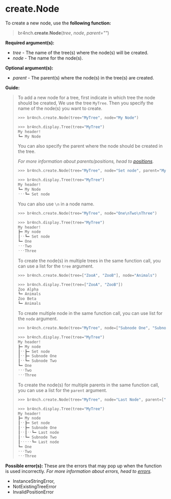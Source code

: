 # create.Node

To create a new node, use the **following function:**

> br4nch.**create**.**Node**(*tree*, *node*, *parent=""*)

**Required argument(s):**

- *tree* - The name of the tree(s) where the node(s) will be created.
- *node* - The name for the node(s).

**Optional argument(s):**

- *parent* - The parent(s) where the node(s) in the tree(s) are created.

**Guide:**

> To add a new node for a tree, first indicate in which tree the node should be created, We use the tree `MyTree`. Then you specify the name of the node(s) you want to create.
>
> ```python
> >>> br4nch.create.Node(tree="MyTree", node="My Node")
> 
> >>> br4nch.display.Tree(tree="MyTree")
> My header!
> ┗━ My Node
> ```
>
> You can also specify the parent where the node should be created in the tree. 
>
> *For more information about parents/positions, head to [positions](../../guides/positions.md).*
>
> ```python
> >>> br4nch.create.Node(tree="MyTree", node="Set node", parent="My node")
> 
> >>> br4nch.display.Tree(tree="MyTree")
> My header!
> ┗━ My Node
> ˑˑˑ┗━ Set node
> ```
>
> You can also use `\n` in a node name.
>
> ```python
> >>> br4nch.create.Node(tree="MyTree", node="One\nTwo\nThree")
> 
> >>> br4nch.display.Tree(tree="MyTree")
> My header!
> ┣━ My node
> ┃ˑˑ┗━ Set node
> ┗━ One
> ˑˑˑTwo
> ˑˑˑThree
> ```
>
> To create the node(s) in multiple trees in the same function call, you can use a list for the `tree` argument.
>
> ```python
> >>> br4nch.create.Node(tree=["ZooA", "ZooB"], node="Animals")
> 
> >>> br4nch.display.Tree(tree=["ZooA", "ZooB"])
> Zoo Alpha
> ┗━ Animals
> Zoo Beta
> ┗━ Animals
> ```
>
> To create multiple node in the same function call, you can use list for the `node` argument.
>
> ```python
> >>> br4nch.create.Node(tree="MyTree", node=["Subnode One", "Subnode Two"], parent="My node")
> 
> >>> br4nch.display.Tree(tree="MyTree")
> My header!
> ┣━ My node
> ┃ˑˑ┣━ Set node
> ┃ˑˑ┣━ Subnode One
> ┃ˑˑ┗━ Subnode Two
> ┗━ One
> ˑˑˑTwo
> ˑˑˑThree
> ```
>
> To create the node(s) for multiple parents in the same function call, you can use a list for the `parent` argument.
>
> ```python
> >>> br4nch.create.Node(tree="MyTree", node="Last Node", parent=["Subnode One", "Subnode Two"])
> 
> >>> br4nch.display.Tree(tree="MyTree")
> My header!
> ┣━ My node
> ┃ˑˑ┣━ Set node
> ┃ˑˑ┣━ Subnode One
> ┃ˑˑ┃ˑˑ┗━ Last node
> ┃ˑˑ┗━ Subnode Two
> ┃ˑˑˑˑˑ┗━ Last node
> ┗━ One
> ˑˑˑTwo
> ˑˑˑThree
> ```
>

**Possible error(s):**
These are the errors that may pop up when the function is used incorrectly.
*For more information about errors, head to [errors](../../guides/errors.md).*

- InstanceStringError,
- NotExistingTreeError
- InvalidPositionError

